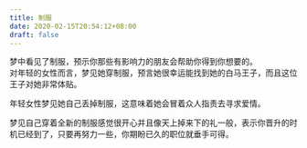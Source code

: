 ```yaml
---
title: 制服
date: 2020-02-15T20:54:12+08:00
draft: false
---
```


梦中看见了制服，预示你那些有影响力的朋友会帮助你得到你想要的。<br>
对年轻的女性而言，梦见她穿制服，预言她很幸运能找到她的白马王子，而且这位王子对她非常体贴。<br>


年轻女性梦见她自己丢掉制服，这意味着她会冒着众人指责去寻求爱情。<br>


梦见自己穿着全新的制服感觉很开心并且像天上掉来下的礼一般，表示你晋升的时机已经到了，只要再努力一些，你期盼已久的职位就垂手可得。<br>
